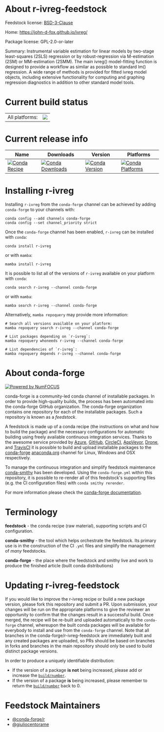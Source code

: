 About r-ivreg-feedstock
=======================

Feedstock license: [BSD-3-Clause](https://github.com/conda-forge/r-ivreg-feedstock/blob/main/LICENSE.txt)

Home: https://john-d-fox.github.io/ivreg/

Package license: GPL-2.0-or-later

Summary: Instrumental variable estimation for linear models by two-stage least-squares (2SLS) regression or by robust-regression via M-estimation (2SM) or MM-estimation (2SMM). The main ivreg() model-fitting function is designed to provide a workflow as similar as possible to standard lm() regression. A wide range of methods is provided for fitted ivreg model objects, including extensive functionality for computing and graphing regression diagnostics in addition to other standard model tools.

Current build status
====================


<table><tr><td>All platforms:</td>
    <td>
      <a href="https://dev.azure.com/conda-forge/feedstock-builds/_build/latest?definitionId=17823&branchName=main">
        <img src="https://dev.azure.com/conda-forge/feedstock-builds/_apis/build/status/r-ivreg-feedstock?branchName=main">
      </a>
    </td>
  </tr>
</table>

Current release info
====================

| Name | Downloads | Version | Platforms |
| --- | --- | --- | --- |
| [![Conda Recipe](https://img.shields.io/badge/recipe-r--ivreg-green.svg)](https://anaconda.org/conda-forge/r-ivreg) | [![Conda Downloads](https://img.shields.io/conda/dn/conda-forge/r-ivreg.svg)](https://anaconda.org/conda-forge/r-ivreg) | [![Conda Version](https://img.shields.io/conda/vn/conda-forge/r-ivreg.svg)](https://anaconda.org/conda-forge/r-ivreg) | [![Conda Platforms](https://img.shields.io/conda/pn/conda-forge/r-ivreg.svg)](https://anaconda.org/conda-forge/r-ivreg) |

Installing r-ivreg
==================

Installing `r-ivreg` from the `conda-forge` channel can be achieved by adding `conda-forge` to your channels with:

```
conda config --add channels conda-forge
conda config --set channel_priority strict
```

Once the `conda-forge` channel has been enabled, `r-ivreg` can be installed with `conda`:

```
conda install r-ivreg
```

or with `mamba`:

```
mamba install r-ivreg
```

It is possible to list all of the versions of `r-ivreg` available on your platform with `conda`:

```
conda search r-ivreg --channel conda-forge
```

or with `mamba`:

```
mamba search r-ivreg --channel conda-forge
```

Alternatively, `mamba repoquery` may provide more information:

```
# Search all versions available on your platform:
mamba repoquery search r-ivreg --channel conda-forge

# List packages depending on `r-ivreg`:
mamba repoquery whoneeds r-ivreg --channel conda-forge

# List dependencies of `r-ivreg`:
mamba repoquery depends r-ivreg --channel conda-forge
```


About conda-forge
=================

[![Powered by
NumFOCUS](https://img.shields.io/badge/powered%20by-NumFOCUS-orange.svg?style=flat&colorA=E1523D&colorB=007D8A)](https://numfocus.org)

conda-forge is a community-led conda channel of installable packages.
In order to provide high-quality builds, the process has been automated into the
conda-forge GitHub organization. The conda-forge organization contains one repository
for each of the installable packages. Such a repository is known as a *feedstock*.

A feedstock is made up of a conda recipe (the instructions on what and how to build
the package) and the necessary configurations for automatic building using freely
available continuous integration services. Thanks to the awesome service provided by
[Azure](https://azure.microsoft.com/en-us/services/devops/), [GitHub](https://github.com/),
[CircleCI](https://circleci.com/), [AppVeyor](https://www.appveyor.com/),
[Drone](https://cloud.drone.io/welcome), and [TravisCI](https://travis-ci.com/)
it is possible to build and upload installable packages to the
[conda-forge](https://anaconda.org/conda-forge) [anaconda.org](https://anaconda.org/)
channel for Linux, Windows and OSX respectively.

To manage the continuous integration and simplify feedstock maintenance
[conda-smithy](https://github.com/conda-forge/conda-smithy) has been developed.
Using the ``conda-forge.yml`` within this repository, it is possible to re-render all of
this feedstock's supporting files (e.g. the CI configuration files) with ``conda smithy rerender``.

For more information please check the [conda-forge documentation](https://conda-forge.org/docs/).

Terminology
===========

**feedstock** - the conda recipe (raw material), supporting scripts and CI configuration.

**conda-smithy** - the tool which helps orchestrate the feedstock.
                   Its primary use is in the construction of the CI ``.yml`` files
                   and simplify the management of *many* feedstocks.

**conda-forge** - the place where the feedstock and smithy live and work to
                  produce the finished article (built conda distributions)


Updating r-ivreg-feedstock
==========================

If you would like to improve the r-ivreg recipe or build a new
package version, please fork this repository and submit a PR. Upon submission,
your changes will be run on the appropriate platforms to give the reviewer an
opportunity to confirm that the changes result in a successful build. Once
merged, the recipe will be re-built and uploaded automatically to the
`conda-forge` channel, whereupon the built conda packages will be available for
everybody to install and use from the `conda-forge` channel.
Note that all branches in the conda-forge/r-ivreg-feedstock are
immediately built and any created packages are uploaded, so PRs should be based
on branches in forks and branches in the main repository should only be used to
build distinct package versions.

In order to produce a uniquely identifiable distribution:
 * If the version of a package **is not** being increased, please add or increase
   the [``build/number``](https://docs.conda.io/projects/conda-build/en/latest/resources/define-metadata.html#build-number-and-string).
 * If the version of a package **is** being increased, please remember to return
   the [``build/number``](https://docs.conda.io/projects/conda-build/en/latest/resources/define-metadata.html#build-number-and-string)
   back to 0.

Feedstock Maintainers
=====================

* [@conda-forge/r](https://github.com/conda-forge/r/)
* [@giuliocentorame](https://github.com/giuliocentorame/)

